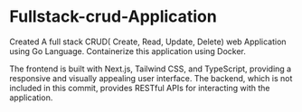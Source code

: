 # Fullstack-crud-Application
Created A full stack CRUD( Create, Read, Update, Delete) web Application using Go Language. Containerize this application using Docker.  

The frontend is built with Next.js, Tailwind CSS, and TypeScript, providing a responsive and visually appealing user interface. The backend, which is not included in this commit, provides RESTful APIs for interacting with the application.

